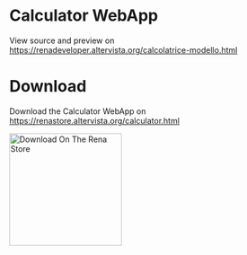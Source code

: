 # Calculator WebApp
View source and preview on https://renadeveloper.altervista.org/calcolatrice-modello.html
# Download
Download the Calculator WebApp on https://renastore.altervista.org/calculator.html

<a href="https://renastore.altervista.org/calculator.html">
    <img src="https://renaarcade.altervista.org/downrenas.png" alt="Download On The Rena Store" width="200">
</a>
